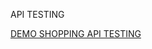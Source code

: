 API TESTING

[DEMO SHOPPING API TESTING](https://www.postman.com/spacecraft-geologist-70414751/workspace/junior/environment/40691067-cede7ad9-b9ba-424b-9caf-ae10f5960844?action=share&creator=40691067&active-environment=40691067-cede7ad9-b9ba-424b-9caf-ae10f5960844)
